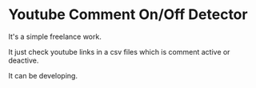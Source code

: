 # Youtube Comment On/Off Detector

It's a simple freelance work.

It just check youtube links in a csv files which is comment active or deactive.

It can be developing.
